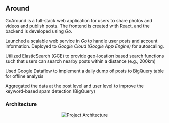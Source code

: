 ## Around 



GoAround is a full-stack web application for users to share photos and videos and publish posts. The frontend is created with React, and the backend is developed using *Go*. 

Launched a scalable web service in *Go* to handle user posts and account information. Deployed to *Google Cloud (Google App Engine)* for autoscaling.

Utilized ElasticSearch (GCE) to provide geo-location based search functions such that users can search nearby posts within a distance (e.g., 200km)

Used Google Dataflow to implement a daily dump of posts to BigQuery table for offline analysis

Aggregated the data at the post level and user level to improve the keyword-based spam detection (BigQuery)



### Architecture

<p align="center"><img src="pictures/web-architecture.png" alt="Project Architecture"></p>
